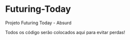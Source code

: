 # Futuring-Today # 
Projeto Futuring Today - Absurd

Todos os código serão colocados aqui para evitar perdas!

